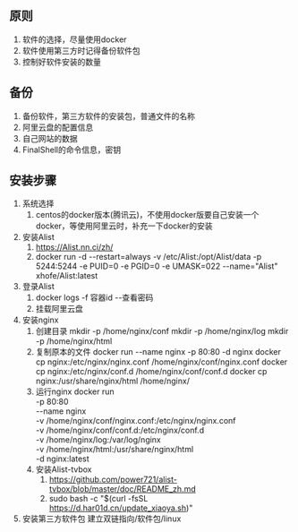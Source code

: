 ## 原则
1. 软件的选择，尽量使用docker
2. 软件使用第三方时记得备份软件包
3. 控制好软件安装的数量

## 备份
1. 备份软件，第三方软件的安装包，普通文件的名称
2. 阿里云盘的配置信息
3. 自己网站的数据
4. FinalShell的命令信息，密钥

## 安装步骤
1. 系统选择
    1. centos的docker版本(腾讯云)，不使用docker版要自己安装一个docker，等使用阿里云时，补充一下docker的安装
2. 安装Alist
    1. https://Alist.nn.ci/zh/
    2. docker run -d --restart=always -v /etc/Alist:/opt/Alist/data -p 5244:5244 -e PUID=0 -e PGID=0 -e UMASK=022
       --name="Alist" xhofe/Alist:latest
3. 登录Alist
    1. docker logs -f 容器id --查看密码
    2. 挂载阿里云盘
4. 安装nginx
    1. 创建目录
       mkdir -p /home/nginx/conf
       mkdir -p /home/nginx/log
       mkdir -p /home/nginx/html
    2. 复制原本的文件
       docker run --name nginx -p 80:80 -d nginx
       docker cp nginx:/etc/nginx/nginx.conf /home/nginx/conf/nginx.conf
       docker cp nginx:/etc/nginx/conf.d /home/nginx/conf/conf.d
       docker cp nginx:/usr/share/nginx/html /home/nginx/
    3. 运行nginx
       docker run \
       -p 80:80 \
       --name nginx \
       -v /home/nginx/conf/nginx.conf:/etc/nginx/nginx.conf \
       -v /home/nginx/conf/conf.d:/etc/nginx/conf.d \
       -v /home/nginx/log:/var/log/nginx \
       -v /home/nginx/html:/usr/share/nginx/html \
       -d nginx:latest
    4. 安装Alist-tvbox
       1. https://github.com/power721/alist-tvbox/blob/master/doc/README_zh.md
       2. sudo bash -c "$(curl -fsSL https://d.har01d.cn/update_xiaoya.sh)"
5. 安装第三方软件包
   建立双链指向/软件包/linux